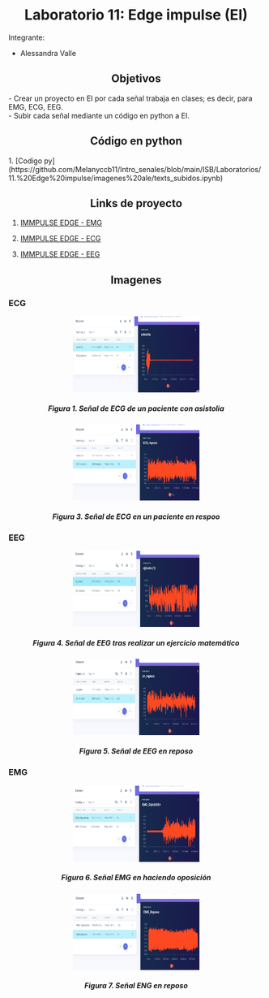 <h1 style="text-align: center;">Laboratorio 11: Edge impulse (EI)</h1>
Integrante: 

- Alessandra Valle
<a id = "Informe edge impulse" style></a>
<h2 style = "text-align: center;">Objetivos</h2>
- Crear un proyecto en EI por cada señal trabaja en clases; es decir, para EMG, ECG, EEG. <br />
- Subir cada señal mediante un código en python a EI.<br />

<h2 style = "text-align: center;">Código en python</h2>
1. [Codigo py](https://github.com/Melanyccb11/Intro_senales/blob/main/ISB/Laboratorios/11.%20Edge%20impulse/imagenes%20ale/texts_subidos.ipynb)</p>

<h2 style = "text-align: center;">Links de proyecto</h2>

1. [IMMPULSE EDGE - EMG](https://studio.edgeimpulse.com/studio/431093/acquisition/training?page=1)</p>
2. [IMMPULSE EDGE - ECG](https://studio.edgeimpulse.com/studio/431093/acquisition/training?page=1)</p>
3. [IMMPULSE EDGE - EEG](https://studio.edgeimpulse.com/studio/431092/acquisition/training?page=1)</p>

<h2 style = "text-align: center;">Imagenes</h2>

### ECG
 </p>
<p align="center">
 <img width="250" height="150" src="https://github.com/Melanyccb11/Intro_senales/blob/main/ISB/Laboratorios/11.%20Edge%20impulse/imagenes%20ale/asistolia.png">
<h5 align="center">
  <i>Figura 1. Señal de ECG de un paciente con asistolia </i></div>
<br /> </p>
</h5>


</p>
<p align="center">
 <img width="250" height="150" src="https://github.com/Melanyccb11/Intro_senales/blob/main/ISB/Laboratorios/11.%20Edge%20impulse/imagenes%20ale/ECG_REPOSO.png">
<h5 align="center">
  <i>Figura 3. Señal de ECG en un paciente en respoo</i></div>
<br /> </p>
</h5>

### EEG
</p>
<p align="center">
 <img width="250" height="150" src="https://github.com/Melanyccb11/Intro_senales/blob/main/ISB/Laboratorios/11.%20Edge%20impulse/imagenes%20ale/ej%20mate.png">
<h5 align="center">
  <i>Figura 4. Señal de EEG tras realizar un ejercicio matemático </i></div>
<br /> </p>
</h5>

</p>
<p align="center">
 <img width="250" height="150" src="https://github.com/Melanyccb11/Intro_senales/blob/main/ISB/Laboratorios/11.%20Edge%20impulse/imagenes%20ale/EEG_REPOSO.png">
<h5 align="center">
  <i>Figura 5. Señal de EEG en reposo </i></div>
<br /> </p>
</h5>
    
### EMG

</p>
<p align="center">
 <img width="250" height="150" src="https://github.com/Melanyccb11/Intro_senales/blob/main/ISB/Laboratorios/11.%20Edge%20impulse/imagenes%20ale/oposicion.png">
<h5 align="center">
  <i>Figura 6. Señal EMG en haciendo oposición </i></div>
<br /> </p>
</h5>

</p>
<p align="center">
 <img width="250" height="150" src="https://github.com/Melanyccb11/Intro_senales/blob/main/ISB/Laboratorios/11.%20Edge%20impulse/imagenes%20ale/EMG_REPOSO.png">
<h5 align="center">
  <i>Figura 7. Señal ENG en reposo </i></div>
<br /> </p>
</h5>
